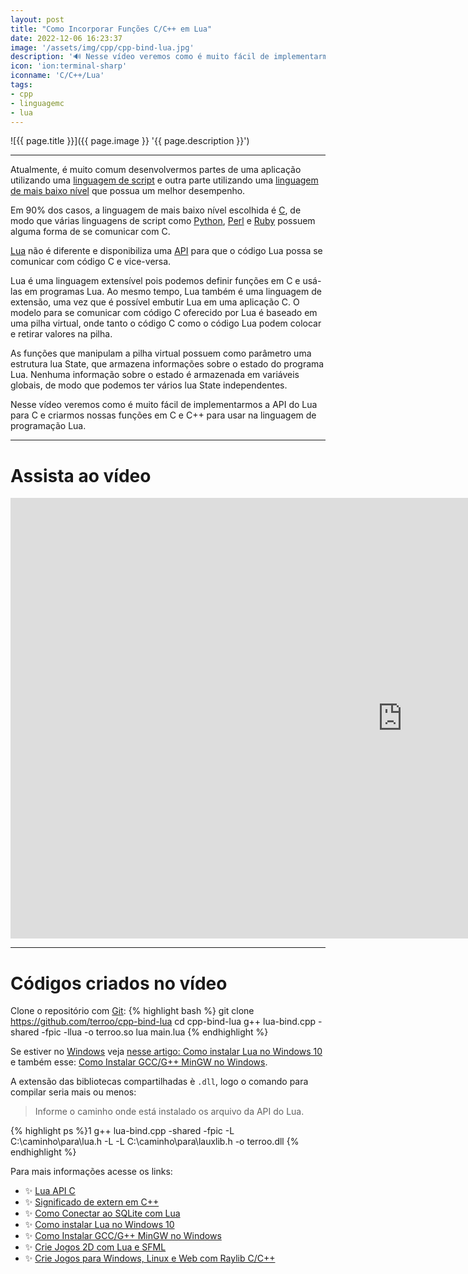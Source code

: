 ```yaml
---
layout: post
title: "Como Incorporar Funções C/C++ em Lua"
date: 2022-12-06 16:23:37
image: '/assets/img/cpp/cpp-bind-lua.jpg'
description: '🔊 Nesse vídeo veremos como é muito fácil de implementarmos a API do Lua para C e criarmos nossas funções em C e C++ para usar na linguagem de programação Lua.'
icon: 'ion:terminal-sharp'
iconname: 'C/C++/Lua'
tags:
- cpp
- linguagemc
- lua
---
```


![{{ page.title }}]({{ page.image }} '{{ page.description }}')

---

Atualmente, é muito comum desenvolvermos partes de uma aplicação utilizando uma [linguagem de script](https://terminalroot.com.br/tags#lua) e outra parte utilizando uma [linguagem de mais baixo nível](https://terminalroot.com.br/tags#cpp) que possua um melhor desempenho.

Em 90% dos casos, a linguagem de mais baixo nível escolhida é [C](https://terminalroot.com.br/tags#linguagemc), de modo que várias linguagens de script como [Python](https://terminalroot.com.br/tags#python), [Perl](https://terminalroot.com.br/tags#perl) e [Ruby](https://terminalroot.com.br/tags#ruby) possuem alguma forma de se comunicar com C.

[Lua](https://terminalroot.com.br/tags#lua) não é diferente e disponibiliza uma [API](https://www.lua.org/pil/24.html) para que o código Lua possa se comunicar com código C e vice-versa.

Lua é uma linguagem extensível pois podemos definir funções em C e usá-las em programas Lua. Ao mesmo tempo, Lua também é uma linguagem de extensão, uma vez que é possível embutir Lua em uma aplicação C. O modelo para se comunicar com código C oferecido por Lua é baseado em uma pilha virtual, onde tanto o código C como o código Lua podem colocar e retirar valores na pilha. 

As funções que manipulam a pilha virtual possuem como parâmetro uma estrutura lua State, que armazena informações sobre o estado do programa Lua. Nenhuma informação sobre o estado é armazenada em variáveis globais, de modo que podemos ter vários lua State independentes.

Nesse vídeo veremos como é muito fácil de implementarmos a API do Lua para C e criarmos nossas funções em C e C++ para usar na linguagem de programação Lua.

---

# Assista ao vídeo

<iframe width="1253" height="705" src="https://www.youtube.com/embed/twpxHv47OCA" title="YouTube video player" frameborder="0" allow="accelerometer; autoplay; clipboard-write; encrypted-media; gyroscope; picture-in-picture" allowfullscreen></iframe>

---

# Códigos criados no vídeo

Clone o repositório com [Git](https://terminalroot.com.br/tags#git):
{% highlight bash %}
git clone https://github.com/terroo/cpp-bind-lua
cd cpp-bind-lua
g++ lua-bind.cpp -shared -fpic -llua -o terroo.so
lua main.lua
{% endhighlight %}
 

Se estiver no [Windows]() veja [nesse artigo: Como instalar Lua no Windows 10]() e também esse: [Como Instalar GCC/G++ MinGW no Windows](https://terminalroot.com.br/2022/12/como-instalar-gcc-gpp-mingw-no-windows.html).

A extensão das bibliotecas compartilhadas è `.dll`, logo o comando para compilar seria mais ou menos:
> Informe o caminho onde está instalado os arquivo da API do Lua.

{% highlight ps %}1
g++ lua-bind.cpp -shared -fpic -L C:\caminho\para\lua.h -L -L C:\caminho\para\lauxlib.h -o terroo.dll
{% endhighlight %}

Para mais informações acesse os links:
+ ✨ [Lua API C](https://www.lua.org/pil/24.html)
+ ✨ [Significado de extern em C++](https://terminalroot.com.br/2021/04/significado-de-extern-em-cpp.html)
+ ✨ [Como Conectar ao SQLite com Lua](https://terminalroot.com.br/2022/01/como-conectar-ao-sqlite-com-lua.html)
+ ✨ [Como instalar Lua no Windows 10](https://terminalroot.com.br/2022/07/lua-windows.html)
+ ✨ [Como Instalar GCC/G++ MinGW no Windows](https://terminalroot.com.br/2022/12/como-instalar-gcc-gpp-mingw-no-windows.html)
+ ✨ [Crie Jogos 2D com Lua e SFML](https://www.youtube.com/watch?v=rF7QXsIc3mo)
+ ✨ [Crie Jogos para Windows, Linux e Web com Raylib C/C++](https://www.youtube.com/watch?v=LZUMVdkWWrg)
